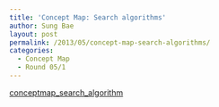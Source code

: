 ```yaml
---
title: 'Concept Map: Search algorithms'
author: Sung Bae
layout: post
permalink: /2013/05/concept-map-search-algorithms/
categories:
  - Concept Map
  - Round 05/1
---
```

[conceptmap\_search\_algorithm][1]

 [1]: http://teaching.software-carpentry.org/wp-content/uploads/2013/05/conceptmap_search_algorithm.pdf